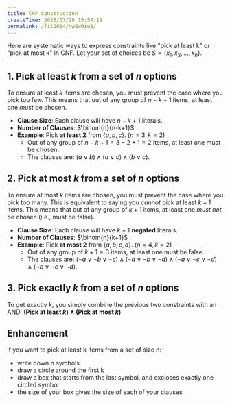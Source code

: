 ```yaml
---
title: CNF Construction
createTime: 2025/07/29 15:54:19
permalink: /fit2014/hw8w9iu8/
---
```


Here are systematic ways to express constraints like "pick at least k" or "pick at most k" in CNF. Let your set of choices be $S = \{x_1, x_2, \dots, x_n\}$.

## 1. Pick at least $k$ from a set of $n$ options

To ensure at least $k$ items are chosen, you must prevent the case where you pick too few. This means that out of any group of $n-k+1$ items, at least one *must* be chosen.

- **Clause Size**: Each clause will have $n-k+1$ literals.
- **Number of Clauses**: $\binom{n}{n-k+1}$
- **Example**: Pick **at least 2** from $\{a, b, c\}$. ($n=3, k=2$)
    - Out of any group of $n-k+1 = 3-2+1 = 2$ items, at least one must be chosen.
    - The clauses are: $(a \lor b) \land (a \lor c) \land (b \lor c)$.

## 2. Pick at most $k$ from a set of $n$ options

To ensure at most $k$ items are chosen, you must prevent the case where you pick too many. This is equivalent to saying you *cannot* pick at least $k+1$ items. This means that out of any group of $k+1$ items, at least one *must not* be chosen (i.e., must be false).

- **Clause Size**: Each clause will have $k+1$ **negated** literals.
- **Number of Clauses**: $\binom{n}{k+1}$
- **Example**: Pick **at most 2** from $\{a, b, c, d\}$. ($n=4, k=2$)
    - Out of any group of $k+1 = 3$ items, at least one must be false.
    - The clauses are: $(\neg a \lor \neg b \lor \neg c) \land (\neg a \lor \neg b \lor \neg d) \land (\neg a \lor \neg c \lor \neg d) \land (\neg b \lor \neg c \lor \neg d)$.

## 3. Pick exactly $k$ from a set of $n$ options

To get exactly $k$, you simply combine the previous two constraints with an AND:
**(Pick at least $k$) $\land$ (Pick at most $k$)**

## Enhancement

if you want to pick at least k items from a set of size n:

- write down n symbols
- draw a circle around the first k
- draw a box that starts from the last symbol, and excloses exactly one circled symbol
- the size of your box gives the size of each of your clauses
